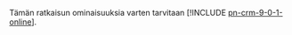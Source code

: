 Tämän ratkaisun ominaisuuksia varten tarvitaan [!INCLUDE [pn-crm-9-0-1-online](../includes/pn-crm-9-0-1-online.md)].